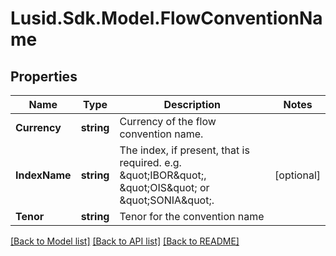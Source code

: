 
# Lusid.Sdk.Model.FlowConventionName

## Properties

Name | Type | Description | Notes
------------ | ------------- | ------------- | -------------
**Currency** | **string** | Currency of the flow convention name. | 
**IndexName** | **string** | The index, if present, that is required. e.g. \&quot;IBOR\&quot;, \&quot;OIS\&quot; or \&quot;SONIA\&quot;. | [optional] 
**Tenor** | **string** | Tenor for the convention name | 

[[Back to Model list]](../README.md#documentation-for-models)
[[Back to API list]](../README.md#documentation-for-api-endpoints)
[[Back to README]](../README.md)

